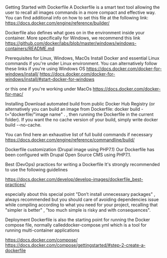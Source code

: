 Getting Started with Dockerfile
A Dockerfile is a smart text tool allowing the user to recall all images commands in a more compact and effective way. You can find additional info on how to set this file at the following link: https://docs.docker.com/engine/reference/builder/

Dockerfile also defines what goes on in the environment inside your container. More specifically for Windows, we recommend this link https://github.com/docker/labs/blob/master/windows/windows-containers/README.md

Prerequisites for Linux, Windows, MacOs
Install Docker and essential Linux commands if you're under Linux environment. You can alternatively follow these links if you're using Windows OS https://docs.docker.com/docker-for-windows/install/ https://docs.docker.com/docker-for-windows/install/#start-docker-for-windows

or this one if you're working under MacOs https://docs.docker.com/docker-for-mac/

Installing
Download automated build from public Docker Hub Registry (or alternatively you can build an image from Dockerfile: docker build -t="dockerfile/"image name" . , then running the Dockerfile in the current folder). If you want the no cache version of your build, simply write docker build --no-cache.

You can find here an exhaustive list of full build commands if necessary https://docs.docker.com/engine/reference/commandline/build/

Dockerfile customization (Drupal image using PHP7.1)
Our Dockerfile has been configured with Drupal Open Source CMS using PHP7.1.

Best (DevOps) practices for writing a Dockerfile
It's strongly recommended to use the following guidelines

https://docs.docker.com/develop/develop-images/dockerfile_best-practices/

especially about this special point "Don’t install unnecessary packages" , always recommended but you should care of avoiding dependencies issue while compiling according to what you need for your project, recalling that "simpler is better" , "too much simple is risky and with consequences".

Deployment
Dockerfile is also the starting point for running the Docker compose file, normally calleddocker-compose.yml which is a tool for running multi-container applications

https://docs.docker.com/compose/ https://docs.docker.com/compose/gettingstarted/#step-2-create-a-dockerfile

